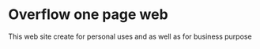 # Overflow one page web
 This web site create for personal uses and as well as for business purpose
